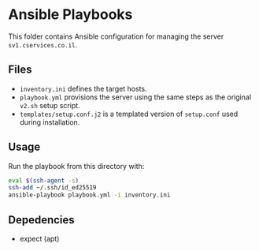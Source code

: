 # Ansible Playbooks

This folder contains Ansible configuration for managing the server `sv1.cservices.co.il`.

## Files

- `inventory.ini` defines the target hosts.
- `playbook.yml` provisions the server using the same steps as the original `v2.sh` setup script.
- `templates/setup.conf.j2` is a templated version of `setup.conf` used during installation.

## Usage

Run the playbook from this directory with:

```bash
eval $(ssh-agent -s)
ssh-add ~/.ssh/id_ed25519
ansible-playbook playbook.yml -i inventory.ini
```

## Depedencies

- expect (apt)